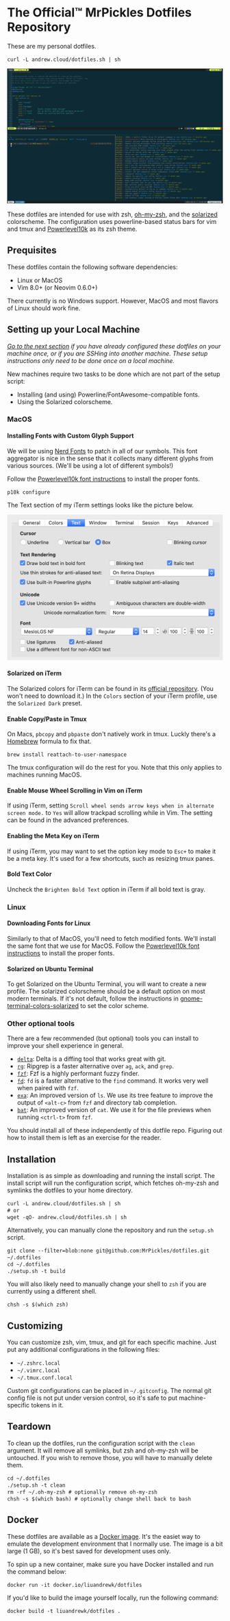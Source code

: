 # The Official&trade; MrPickles Dotfiles Repository

These are my personal dotfiles.

```
curl -L andrew.cloud/dotfiles.sh | sh
```

![Screenshot of my dotfiles](images/screenshot.png)

These dotfiles are intended for use with zsh, [oh-my-zsh][], and the
[solarized][] colorscheme.
The configuration uses powerline-based status bars for vim and tmux and
[Powerlevel10k][powerlevel10k] as its zsh theme.

## Prequisites

These dotfiles contain the following software dependencies:

* Linux or MacOS
* Vim 8.0+ (or Neovim 0.6.0+)

There currently is no Windows support.
However, MacOS and most flavors of Linux should work fine.

## Setting up your Local Machine

_[Go to the next section](#installation) if you have already configured these
dotfiles on your machine once, or if you are SSHing into another machine.
These setup instructions only need to be done once on a local machine._

New machines require two tasks to be done which are not part of the setup
script:

* Installing (and using) Powerline/FontAwesome-compatible fonts.
* Using the Solarized colorscheme.

### MacOS

#### Installing Fonts with Custom Glyph Support

We will be using [Nerd Fonts][nerd-fonts] to patch in all of our symbols.
This font aggregator is nice in the sense that it collects many different glyphs
from various sources.
(We'll be using a lot of different symbols!)

Follow the [Powerlevel10k font instructions][p10k-fonts] to install the proper
fonts.

```shell
p10k configure
```

The Text section of my iTerm settings looks like the picture below.

![Text section of iTerm settings](images/iterm_options.png)

#### Solarized on iTerm

The Solarized colors for iTerm can be found in its
[official repository][solarized-repo].
(You won't need to download it.)
In the `Colors` section of your iTerm profile, use the `Solarized Dark` preset.

#### Enable Copy/Paste in Tmux

On Macs, `pbcopy` and `pbpaste` don't natively work in tmux.
Luckly there's a [Homebrew][homebrew] formula to fix that.

```shell
brew install reattach-to-user-namespace
```

The tmux configuration will do the rest for you.
Note that this only applies to machines running MacOS.

#### Enable Mouse Wheel Scrolling in Vim on iTerm

If using iTerm, setting `Scroll wheel sends arrow keys when in alternate screen
mode.` to `Yes` will allow trackpad scrolling while in Vim.
The setting can be found in the advanced preferences.

#### Enabling the Meta Key on iTerm

If using iTerm, you may want to set the option key mode to `Esc+` to make it be
a meta key.
It's used for a few shortcuts, such as resizing tmux panes.

#### Bold Text Color

Uncheck the `Brighten Bold Text` option in iTerm if all bold text is gray.

### Linux

#### Downloading Fonts for Linux

Similarly to that of MacOS, you'll need to fetch modified fonts.
We'll install the same font that we use for MacOS.
Follow the [Powerlevel10k font instructions][p10k-fonts] to install the proper
fonts.

#### Solarized on Ubuntu Terminal

To get Solarized on the Ubuntu Terminal, you will want to create a new profile.
The solarized colorscheme should be a default option on most modern terminals.
If it's not default, follow the instructions in
[gnome-terminal-colors-solarized][] to set the color scheme.

### Other optional tools

There are a few recommended (but optional) tools you can install to improve your
shell experience in general.

* [`delta`][delta]: Delta is a diffing tool that works great with git.
* [`rg`][rg]: Ripgrep is a faster alternative over `ag`, `ack`, and `grep`.
* [`fzf`][fzf]: Fzf is a highly performant fuzzy finder.
* [`fd`][fd]: `fd` is a faster alternative to the `find` command. It works very
  well when paired with `fzf`.
* [`exa`][exa]: An improved version of `ls`. We use its tree feature to improve
  the output of `<alt-c>` from `fzf` and directory tab completion.
* [`bat`][bat]: An improved version of `cat`. We use it for the file previews
  when running `<ctrl-t>` from `fzf`.

You should install all of these independently of this dotfile repo.
Figuring out how to install them is left as an exercise for the reader.

## Installation

Installation is as simple as downloading and running the install script.
The install script will run the configuration script, which fetches oh-my-zsh
and symlinks the dotfiles to your home directory.

```shell
curl -L andrew.cloud/dotfiles.sh | sh
# or
wget -qO- andrew.cloud/dotfiles.sh | sh
```

Alternatively, you can manually clone the repository and run the `setup.sh`
script.

```shell
git clone --filter=blob:none git@github.com:MrPickles/dotfiles.git ~/.dotfiles
cd ~/.dotfiles
./setup.sh -t build
```

You will also likely need to manually change your shell to `zsh` if you are
currently using a different shell.

```shell
chsh -s $(which zsh)
```

## Customizing

You can customize zsh, vim, tmux, and git for each specific machine.
Just put any additional configurations in the following files:

* `~/.zshrc.local`
* `~/.vimrc.local`
* `~/.tmux.conf.local`

Custom git configurations can be placed in `~/.gitconfig`.
The normal git config file is not put under version control, so it's safe to put
machine-specific tokens in it.

## Teardown

To clean up the dotfiles, run the configuration script with the `clean`
argument.
It will remove all symlinks, but zsh and oh-my-zsh will be untouched.
If you wish to remove those, you will have to manually delete them.

```shell
cd ~/.dotfiles
./setup.sh -t clean
rm -rf ~/.oh-my-zsh # optionally remove oh-my-zsh
chsh -s $(which bash) # optionally change shell back to bash
```

## Docker

These dotfiles are available as a [Docker image][docker-hub].
It's the easiet way to emulate the development environment that I normally use.
The image is a bit large (1 GB), so it's best saved for development uses only.

To spin up a new container, make sure you have Docker installed and run the
command below:

```shell
docker run -it docker.io/liuandrewk/dotfiles
```

If you'd like to build the image yourself locally, run the following command:

```shell
docker build -t liuandrewk/dotfiles .
```

[solarized]: http://ethanschoonover.com/solarized
[homebrew]: http://brew.sh/
[oh-my-zsh]: https://github.com/robbyrussell/oh-my-zsh
[delta]: https://github.com/dandavison/delta
[nerd-fonts]: https://github.com/ryanoasis/nerd-fonts
[p10k-fonts]: https://github.com/romkatv/powerlevel10k/#meslo-nerd-font-patched-for-powerlevel10k
[gnome-terminal-colors-solarized]: https://github.com/Anthony25/gnome-terminal-colors-solarized
[solarized-repo]: https://github.com/altercation/solarized
[rg]: https://github.com/BurntSushi/ripgrep
[fd]: https://github.com/sharkdp/fd
[fzf]: https://github.com/junegunn/fzf
[bat]: https://github.com/sharkdp/bat
[itermcolors]: https://raw.githubusercontent.com/altercation/solarized/e40cd4130e2a82f9b03ada1ca378b7701b1a9110/iterm2-colors-solarized/Solarized%20Dark.itermcolors
[powerlevel10k]: https://github.com/romkatv/powerlevel10k
[exa]: https://github.com/ogham/exa
[docker-hub]: https://hub.docker.com/repository/docker/liuandrewk/dotfiles
